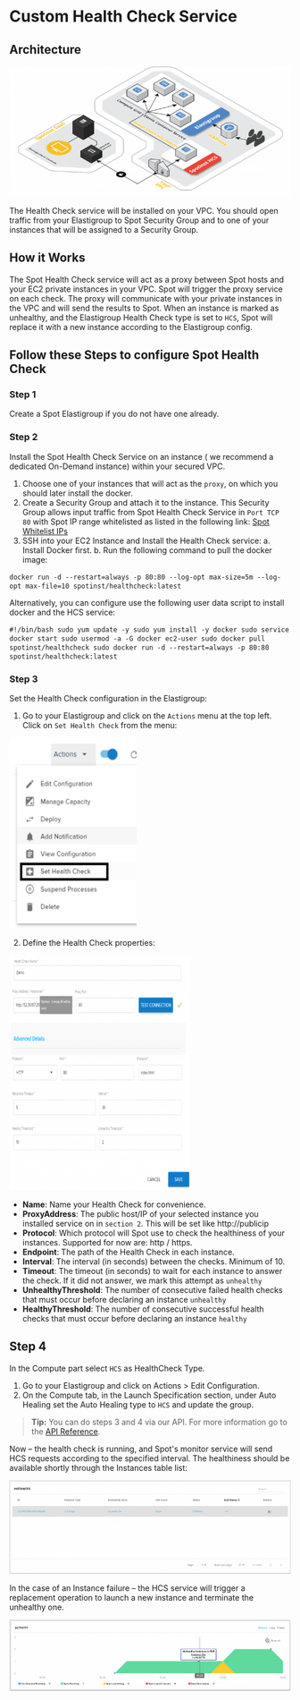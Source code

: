 # Custom Health Check Service

## Architecture

<img src="/elastigroup/_media/custom-health-check-service_1.png" />

The Health Check service will be installed on your VPC. You should open traffic from your Elastigroup to Spot Security Group and to one of your instances that will be assigned to a Security Group.

## How it Works

The Spot Health Check service will act as a proxy between Spot hosts and your
EC2 private instances in your VPC.
Spot will trigger the proxy service on each check. The proxy will communicate with your private instances in the VPC and will send the results to Spot.
When an instance is marked as unhealthy, and the Elastigroup Health Check type is set to `HCS`, Spot will replace it with a new instance according to the Elastigroup config.

## Follow these Steps to configure Spot Health Check

### Step 1

Create a Spot Elastigroup if you do not have one already.

### Step 2

Install the Spot Health Check Service on an instance ( we recommend a dedicated On-Demand instance) within your secured VPC.

1. Choose one of your instances that will act as the `proxy`, on which you should later install the docker.
2. Create a Security Group and attach it to the instance. This Security Group allows input traffic from Spot Health Check Service in `Port TCP 80` with Spot IP range whitelisted as listed in the following link: [Spot Whitelist IPs](administration/api/whitelist-ips)
3. SSH into your EC2 Instance and Install the Health Check service:
   a. Install Docker first.
   b. Run the following command to pull the docker image:

```
docker run -d --restart=always -p 80:80 --log-opt max-size=5m --log-opt max-file=10 spotinst/healthcheck:latest
```

Alternatively, you can configure use the following user data script to install docker and the HCS service:

```
#!/bin/bash sudo yum update -y sudo yum install -y docker sudo service docker start sudo usermod -a -G docker ec2-user sudo docker pull spotinst/healthcheck sudo docker run -d --restart=always -p 80:80 spotinst/healthcheck:latest
```

### Step 3

Set the Health Check configuration in the Elastigroup:

1. Go to your Elastigroup and click on the `Actions` menu at the top left. Click on `Set Health Check` from the menu:

<img src="/elastigroup/_media/custom-health-check-service_2.png" width="228" height="341" />

2. Define the Health Check properties:

<img src="/elastigroup/_media/custom-health-check-service_3.png" width="325" height="420" />

- **Name**: Name your Health Check for convenience.
- **ProxyAddress**: The public host/IP of your selected instance you installed service on in `section 2`. This will be set like http://publicip
- **Protocol**: Which protocol will Spot use to check the healthiness of your instances. Supported for now are: http / https.
- **Endpoint**: The path of the Health Check in each instance.
- **Interval**: The interval (in seconds) between the checks. Minimum of 10.
- **Timeout**: The timeout (in seconds) to wait for each instance to answer the check. If it did not answer, we mark this attempt as `unhealthy`
- **UnhealthyThreshold**: The number of consecutive failed health checks that must occur before declaring an instance `unhealthy`
- **HealthyThreshold**: The number of consecutive successful health checks that must occur before declaring an instance `healthy`

## Step 4

In the Compute part select `HCS` as HealthCheck Type.

1. Go to your Elastigroup and click on Actions > Edit Configuration.
2. On the Compute tab, in the Launch Specification section, under Auto Healing set the Auto Healing type to `HCS` and update the group.

> **Tip:** You can do steps 3 and 4 via our API. For more information go to the [API Reference](https://docs.spot.io/api/#tag/Health-Check-Service).

Now – the health check is running, and Spot's monitor service will send HCS requests according to the specified interval.
The healthiness should be available shortly through the Instances table list:

<img src="/elastigroup/_media/custom-health-check-service_4.png" />

In the case of an Instance failure – the HCS service will trigger a replacement operation to launch a new instance and terminate the unhealthy one.

<img src="/elastigroup/_media/custom-health-check-service_5.png" />
